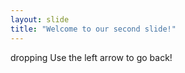 ```yaml
---
layout: slide
title: "Welcome to our second slide!"
---
```

dropping
Use the left arrow to go back!
